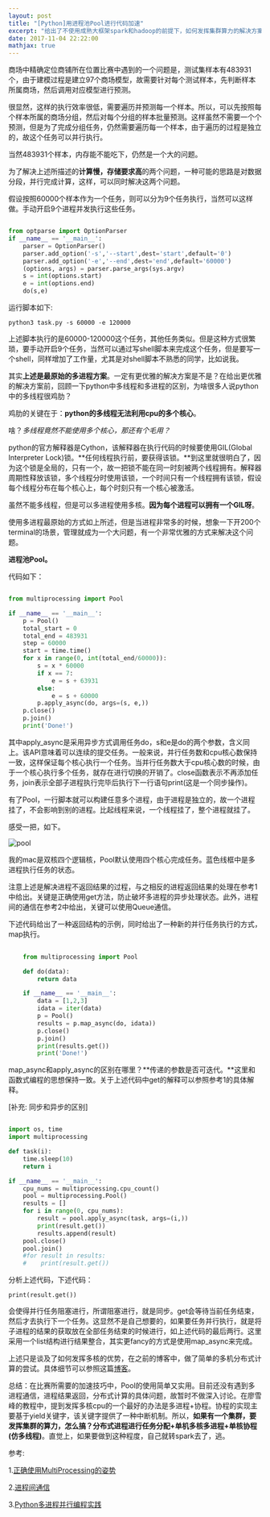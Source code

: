 ```yaml
---
layout: post
title: "[Python]用进程池Pool进行代码加速"
excerpt: "给出了不使用成熟大框架spark和hadoop的前提下，如何发挥集群算力的解决方案的想法，分布式进程进行任务分配+单机多核多进程+单核协程(仿多线程），实际上比赛代码加速还是多进程好使，其他的技术可能只是讨论讨论"
date: 2017-11-04 22:22:00
mathjax: true
---
```


商场中精确定位商铺所在位置比赛中遇到的一个问题是，测试集样本有483931个，由于建模过程是建立97个商场模型，故需要针对每个测试样本，先判断样本所属商场，然后调用对应模型进行预测。

很显然，这样的执行效率很低，需要遍历并预测每一个样本。所以，可以先按照每个样本所属的商场分组，然后对每个分组的样本批量预测。这样虽然不需要一个个预测，但是为了完成分组任务，仍然需要遍历每一个样本，由于遍历的过程是独立的，故这个任务可以并行执行。

当然483931个样本，内存能不能吃下，仍然是一个大的问题。

为了解决上述所描述的**计算慢，存储要求高**的两个问题，一种可能的思路是对数据分段，并行完成计算，这样，可以同时解决这两个问题。

假设按照60000个样本作为一个任务，则可以分为9个任务执行，当然可以这样做。手动开启9个进程并发执行这些任务。

```python

from optparse import OptionParser
if __name__ == '__main__':
    parser = OptionParser()
    parser.add_option('-s','--start',dest='start',default='0')
    parser.add_option('-e','--end',dest='end',default='60000')
    (options, args) = parser.parse_args(sys.argv)
    s = int(options.start)
    e = int(options.end)
    do(s,e)

```

运行脚本如下:

    python3 task.py -s 60000 -e 120000

上述脚本执行的是60000-120000这个任务，其他任务类似。但是这种方式很繁琐，要手动开启9个任务，当然可以通过写shell脚本来完成这个任务，但是要写一个shell，同样增加了工作量，尤其是对shell脚本不熟悉的同学，比如说我。

其实**上述是最原始的多进程方案**。一定有更优雅的解决方案是不是？在给出更优雅的解决方案前，回顾一下python中多线程和多进程的区别，为啥很多人说python中的多线程很鸡肋？

鸡肋的关键在于：**python的多线程无法利用cpu的多个核心**。

啥？_多线程竟然不能使用多个核心，那还有个毛用？_ 

python的官方解释器是Cython，该解释器在执行代码的时候要使用GIL(Global Interpreter Lock)锁。**任何线程执行前，要获得该锁。**到这里就很明白了，因为这个锁是全局的，只有一个，故一把锁不能在同一时刻被两个线程拥有。解释器周期性释放该锁，多个线程分时使用该锁，一个时间只有一个线程拥有该锁，假设每个线程分布在每个核心上，每个时刻只有一个核心被激活。

虽然不能多线程，但是可以多进程使用多核。**因为每个进程可以拥有一个GIL呀**。

使用多进程最原始的方式如上所述，但是当进程非常多的时候，想象一下开200个terminal的场景，管理就成为一个大问题，有一个非常优雅的方式来解决这个问题。

**进程池Pool。**

代码如下：

```python

from multiprocessing import Pool

if __name__ == '__main__':
    p = Pool()
    total_start = 0
    total_end = 483931
    step = 60000
    start = time.time()
    for x in range(0, int(total_end/60000)):
        s = x * 60000
        if x == 7:
            e = s + 63931
        else:
            e = s + 60000
        p.apply_async(do, args=(s, e,))
    p.close()
    p.join()
    print('Done!')

```

其中apply_async是采用异步方式调用任务do，s和e是do的两个参数，含义同上。该API意味着可以连续的提交任务。一般来说，并行任务数和cpu核心数保持一致，这样保证每个核心执行一个任务。当并行任务数大于cpu核心数的时候，由于一个核心执行多个任务，就存在进行切换的开销了。close函数表示不再添加任务，join表示全部子进程执行完毕后执行下一行语句print(这是一个同步操作)。

有了Pool，一行脚本就可以构建任意多个进程，由于进程是独立的，故一个进程挂了，不会影响到别的进程。比起线程来说，一个线程挂了，整个进程就挂了。

感受一把，如下。

![pool](http://wx2.sinaimg.cn/mw690/aba7d18bgy1fl7fhavm0ej20hy0djjsf.jpg)

我的mac是双核四个逻辑核，Pool默认使用四个核心完成任务。蓝色线框中是多进程执行任务的状态。

注意上述是解决进程不返回结果的过程，与之相反的进程返回结果的处理在参考1中给出。关键是正确使用get方法，防止破坏多进程的异步处理状态。此外，进程间的通信在参考2中给出，关键可以使用Queue通信。

下述代码给出了一种返回结构的示例，同时给出了一种新的并行任务执行的方式，map执行。

```python
    
    from multiprocessing import Pool

    def do(data):
        return data

    if __name__ == '__main__':
        data = [1,2,3]
        idata = iter(data)
        p = Pool()
        results = p.map_async(do, idata))
        p.close()
        p.join()
        print(results.get())
        print('Done!')

```

map_async和apply_async的区别在哪里？**传递的参数是否可迭代。**这里和函数式编程的思想保持一致。关于上述代码中get的解释可以参照参考1的具体解释。

[补充: 同步和异步的区别]

```python

import os, time
import multiprocessing

def task(i):
    time.sleep(10)
    return i

if __name__ == '__main__':
    cpu_nums = multiprocessing.cpu_count()
    pool = multiprocessing.Pool()
    results = []
    for i in range(0, cpu_nums):
        result = pool.apply_async(task, args=(i,))
        print(result.get())
        results.append(result)
    pool.close()
    pool.join()
    #for result in results:
    #    print(result.get())

```

分析上述代码，下述代码：

    print(result.get())

会使得并行任务阻塞进行，所谓阻塞进行，就是同步。get会等待当前任务结束，然后才去执行下一个任务。这显然不是自己想要的，如果要任务并行执行，就是将子进程的结果的获取放在全部任务结束的时候进行，如上述代码的最后两行。这里采用一个list结构进行结果整合，其实更fancy的方式是使用map_async来完成。


上述只是谈及了如何发挥多核的优势，在之前的博客中，做了简单的多机分布式计算的尝试。具体细节可以参照这篇[博客](https://zhpmatrix.github.io/2017/02/19/speed-up-distributed/)。



总结：在比赛所需要的加速技巧中，Pool的使用简单又实用。目前还没有遇到多进程通信，进程结果返回，分布式计算的具体问题，故暂时不做深入讨论。在廖雪峰的教程中，提到发挥多核cpu的一个最好的办法是多进程+协程。协程的实现主要基于yield关键字，该关键字提供了一种中断机制。所以，**如果有一个集群，要发挥集群的算力，怎么搞？分布式进程进行任务分配+单机多核多进程+单核协程(仿多线程)**。直觉上，如果要做到这种程度，自己就转spark去了，逃。

参考:

1.[正确使用MultiProcessing的姿势](https://jingsam.github.io/2015/12/31/multiprocessing.html)

2.[进程间通信](https://www.liaoxuefeng.com/wiki/0014316089557264a6b348958f449949df42a6d3a2e542c000/001431927781401bb47ccf187b24c3b955157bb12c5882d000)

3.[Python多进程并行编程实践](https://zhuanlan.zhihu.com/p/24960492)
















